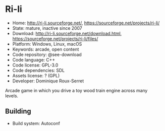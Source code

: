 # Ri-li

- Home: http://ri-li.sourceforge.net/, https://sourceforge.net/projects/ri-li/
- State: mature, inactive since 2007
- Download: http://ri-li.sourceforge.net/download.html, https://sourceforge.net/projects/ri-li/files/
- Platform: Windows, Linux, macOS
- Keywords: arcade, open content
- Code repository: @see-download
- Code language: C++
- Code license: GPL-3.0
- Code dependencies: SDL
- Assets license: ? (GPL)
- Developer: Dominique Roux-Serret

Arcade game in which you drive a toy wood train engine across many levels.

## Building

- Build system: Autoconf
